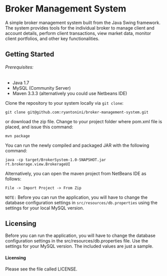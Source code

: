 Broker Management System
========

A simple broker management system built from the Java Swing framework.  The system provides tools for the individual broker to manage client and account details, perform client transactions, view market data, monitor client portfolios, and other key functionalities.  

Getting Started
------------

###### Prerequisites:

* Java 1.7
* MySQL (Community Server)
* Maven 3.3.3 (alternatively you could use Netbeans IDE)

Clone the repository to your system locally via ``git clone``:

    git clone git@github.com:ryantonini/broker-management-system.git

or download the zip file.  Change to your project folder where pom.xml file is placed, and issue this command:

    mvn package

You can run the newly compiled and packaged JAR with the following command:

    java -cp target/BrokerSystem-1.0-SNAPSHOT.jar rt.brokerage.view.BrokerageUI
    
Alternatively, you can open the maven project from NetBeans IDE as follows:

    File -> Import Project -> From Zip 


```NOTE:``` Before you can run the application, you will have to change the database configuration settings in `src/resources/db.properties` using the settings for your local MySQL version.

Licensing
------------
Before you can run the application, you will have to change the database configuration settings in the src/resources/db.properties file.  Use the settings for your MySQL version.  The included values are just a sample.   
#### Licensing 
Please see the file called LICENSE.
